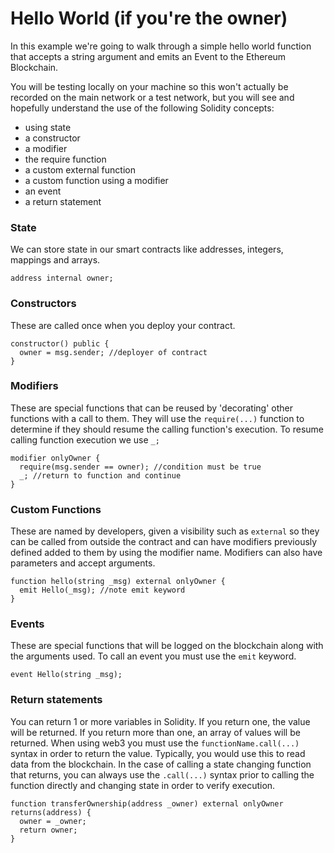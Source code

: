 

# Hello World (if you're the owner)

In this example we're going to walk through a simple hello world function that accepts a string argument and emits an Event to the Ethereum Blockchain.

You will be testing locally on your machine so this won't actually be recorded on the main network or a test network, but you will see and hopefully understand the use of the following Solidity concepts:
* using state
* a constructor
* a modifier
* the require function
* a custom external function
* a custom function using a modifier
* an event
* a return statement

### State
We can store state in our smart contracts like addresses, integers, mappings and arrays.
```
address internal owner;
```
### Constructors
These are called once when you deploy your contract.
```
constructor() public {
  owner = msg.sender; //deployer of contract
}
```
### Modifiers
These are special functions that can be reused by 'decorating' other functions with a call to them. They will use the `require(...)` function to determine if they should resume the calling function's execution. To resume calling function execution we use `_;`
```
modifier onlyOwner {
  require(msg.sender == owner); //condition must be true
  _; //return to function and continue
}
```
### Custom Functions
These are named by developers, given a visibility such as `external` so they can be called from outside the contract and can have modifiers previously defined added to them by using the modifier name. Modifiers can also have parameters and accept arguments.
```
function hello(string _msg) external onlyOwner {
  emit Hello(_msg); //note emit keyword
}
```
### Events
These are special functions that will be logged on the blockchain along with the arguments used. To call an event you must use the `emit` keyword.
```
event Hello(string _msg);
```
### Return statements
You can return 1 or more variables in Solidity. If you return one, the value will be returned. If you return more than one, an array of values will be returned. When using web3 you must use the `functionName.call(...)` syntax in order to return the value. Typically, you would use this to read data from the blockchain. In the case of calling a state changing function that returns, you can always use the `.call(...)` syntax prior to calling the function directly and changing state in order to verify execution.
```
function transferOwnership(address _owner) external onlyOwner returns(address) {
  owner = _owner;
  return owner;
}
```
